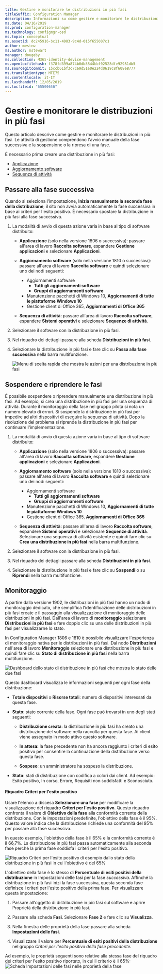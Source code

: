 ```yaml
---
title: Gestire e monitorare le distribuzioni in più fasi
titleSuffix: Configuration Manager
description: Informazioni su come gestire e monitorare le distribuzioni in più fasi per il software in Configuration Manager.
ms.date: 04/16/2019
ms.prod: configuration-manager
ms.technology: configmgr-osd
ms.topic: conceptual
ms.assetid: dc245916-bc11-4983-9c4d-015f655007c1
author: mestew
ms.author: mstewart
manager: dougeby
ms.collection: M365-identity-device-management
ms.openlocfilehash: f378fd399a874b0db3844bbf02528dfe92981db5
ms.sourcegitcommit: 1bccb61bf3c7c69d51e0e224d0619c8f608e8777
ms.translationtype: MTE75
ms.contentlocale: it-IT
ms.lasthandoff: 12/05/2019
ms.locfileid: "65500656"
---
```

# <a name="manage-and-monitor-phased-deployments"></a>Gestire e monitorare le distribuzioni in più fasi

Questo articolo descrive come gestire e monitorare le distribuzioni in più fasi. Le attività di gestione comprendono l'avvio manuale della fase successiva e la sospensione o la ripresa di una fase. 

È necessario prima creare una distribuzione in più fasi: 
- [Applicazione](/sccm/osd/deploy-use/create-phased-deployment-for-task-sequence?toc=/sccm/apps/toc.json&bc=/sccm/apps/breadcrumb/toc.json)  
- [Aggiornamento software](/sccm/osd/deploy-use/create-phased-deployment-for-task-sequence?toc=/sccm/sum/toc.json&bc=/sccm/sum/breadcrumb/toc.json)  
- [Sequenza di attività](/sccm/osd/deploy-use/create-phased-deployment-for-task-sequence)  



## <a name="bkmk_move"></a> Passare alla fase successiva

Quando si seleziona l'impostazione, **Inizia manualmente la seconda fase della distribuzione**, il sito non avvia automaticamente la fase successiva in base ai criteri per l'esito positivo. È necessario spostare la distribuzione in più fasi alla fase successiva.  

1. La modalità di avvio di questa azione varia in base al tipo di software distribuito:  

    - **Applicazione** (solo nella versione 1806 o successiva): passare all'area di lavoro **Raccolta software**, espandere **Gestione applicazioni** e selezionare **Applicazioni**.   

    - **Aggiornamento software** (solo nella versione 1810 o successiva): passare all'area di lavoro **Raccolta software** e quindi selezionare uno dei nodi seguenti:    
        - Aggiornamenti software  
            - **Tutti gli aggiornamenti software**  
            - **Gruppi di aggiornamenti software**   
        - Manutenzione pacchetti di Windows 10, **Aggiornamenti di tutte le piattaforme Windows 10**  
        - Gestione client di Office 365, **Aggiornamenti di Office 365**  

    - **Sequenza di attività**: passare all'area di lavoro **Raccolta software**, espandere **Sistemi operativi** e selezionare **Sequenze di attività**.   

2. Selezionare il software con la distribuzione in più fasi.  

3. Nel riquadro dei dettagli passare alla scheda **Distribuzioni in più fasi**.  

4. Selezionare la distribuzione in più fasi e fare clic su **Passa alla fase successiva** nella barra multifunzione.  

    ![Menu di scelta rapida che mostra le azioni per una distribuzione in più fasi](media/Suspend-phased-deployment.PNG)



## <a name="bkmk_suspend"></a> Sospendere e riprendere le fasi 

È possibile sospendere o riprendere manualmente una distribuzione in più fasi. Ad esempio, si crea una distribuzione in più fasi per una sequenza di attività. Durante il monitoraggio della fase nel gruppo pilota si nota un numero elevato di errori. Si sospende la distribuzione in più fasi per impedire ad altri dispositivi di eseguire la sequenza di attività. Dopo la risoluzione del problema si riprende la distribuzione in più fasi per continuare l'implementazione. 

1. La modalità di avvio di questa azione varia in base al tipo di software distribuito:  

    - **Applicazione** (solo nella versione 1806 o successiva): passare all'area di lavoro **Raccolta software**, espandere **Gestione applicazioni** e selezionare **Applicazioni**.   

    - **Aggiornamento software** (solo nella versione 1810 o successiva): passare all'area di lavoro **Raccolta software** e quindi selezionare uno dei nodi seguenti:    
        - Aggiornamenti software  
            - **Tutti gli aggiornamenti software**  
            - **Gruppi di aggiornamenti software**   
        - Manutenzione pacchetti di Windows 10, **Aggiornamenti di tutte le piattaforme Windows 10**  
        - Gestione client di Office 365, **Aggiornamenti di Office 365**  

    - **Sequenza di attività**: passare all'area di lavoro **Raccolta software**, espandere **Sistemi operativi** e selezionare **Sequenze di attività**. Selezionare una sequenza di attività esistente e quindi fare clic su **Crea una distribuzione in più fasi** nella barra multifunzione.  

2. Selezionare il software con la distribuzione in più fasi.  

3. Nel riquadro dei dettagli passare alla scheda **Distribuzioni in più fasi**.  

4. Selezionare la distribuzione in più fasi e fare clic su **Sospendi** o su **Riprendi** nella barra multifunzione.  

<!-- Removed for 1806, need to clarify behavior with engineering
When you suspend a phased deployment, it sets the available and deadline times on the active deployments to a future time. When you resume, it generates a new schedule based on when you resume the phased deployment. The new schedule helps to avoid problems if you resume after the original deadline. For example, the initial schedule has the required deadline seven days after the deployment is available. You suspend it on the second day. If you aren't ready to resume it until day eight, you don't want the deployment to be immediately past the deadline. So it generates a new deadline starting from when you resume the phased deployment on day eight. 
-->


## <a name="bkmk_monitor"></a> Monitoraggio
<!--1358577-->
A partire dalla versione 1902, le distribuzioni in più fasi hanno un nodo di monitoraggio dedicato, che semplifica l'identificazione delle distribuzioni in più fasi create e il passaggio alla visualizzazione di monitoraggio delle distribuzioni in più fasi. Dall'area di lavoro di **monitoraggio** selezionare **Distribuzioni in più fasi** e fare doppio clic su una delle distribuzioni in più fasi per visualizzarne lo stato. <!--3555949-->

In Configuration Manager 1806 e 1810 è possibile visualizzare l'esperienza di monitoraggio nativa per le distribuzioni in più fasi. Dal nodo **Distribuzioni** nell'area di lavoro **Monitoraggio** selezionare una distribuzione in più fasi e quindi fare clic su **Stato di distribuzione in più fasi** nella barra multifunzione.

![Dashboard dello stato di distribuzione in più fasi che mostra lo stato delle due fasi](media/1358577-phased-deployment-status.png)

Questo dashboard visualizza le informazioni seguenti per ogni fase della distribuzione:  

- **Totale dispositivi** o **Risorse totali**: numero di dispositivi interessati da questa fase.  

- **Stato**: stato corrente della fase. Ogni fase può trovarsi in uno degli stati seguenti:  

    - **Distribuzione creata**: la distribuzione in più fasi ha creato una distribuzione del software nella raccolta per questa fase. Ai client viene assegnato in modo attivo questo software.  

    - **In attesa**: la fase precedente non ha ancora raggiunto i criteri di esito positivo per consentire la continuazione della distribuzione verso questa fase.  

    - **Sospeso**: un amministratore ha sospeso la distribuzione.  

- **Stato**: stati di distribuzione con codifica a colori dai client. Ad esempio: Esito positivo, In corso, Errore, Requisiti non soddisfatti e Sconosciuto. 

#### <a name="success-criteria-tile"></a>Riquadro Criteri per l'esito positivo

Usare l'elenco a discesa **Selezionare una fase** per modificare la visualizzazione del riquadro **Criteri per l'esito positivo**. Questo riquadro confronta il valore di **Obiettivo della fase** alla conformità corrente della distribuzione. Con le impostazioni predefinite, l'obiettivo della fase è il 95%. Questo valore indica che la distribuzione richiede una conformità del 95% per passare alla fase successiva.

In questo esempio, l'obiettivo della fase è il 65% e la conformità corrente è il 66,7%. La distribuzione in più fasi passa automaticamente alla seconda fase perché la prima fase soddisfa i criteri per l'esito positivo.  

   ![Riquadro Criteri per l'esito positivo di esempio dallo stato della distribuzione in più fasi in cui l'obiettivo è del 65%](media/pod-status-success-criteria-tile.png)

L'obiettivo della fase è lo stesso di **Percentuale di esiti positivi della distribuzione** in Impostazioni delle fasi per la fase *successiva*. Affinché la distribuzione in più fasi inizi la fase successiva, questa seconda fase definisce i criteri per l'esito positivo della prima fase. Per visualizzare questa impostazione: 

1. Passare all'oggetto di distribuzione in più fasi sul software e aprire Proprietà della distribuzione in più fasi.  

2. Passare alla scheda **Fasi**. Selezionare **Fase 2** e fare clic su **Visualizza**.  

3. Nella finestra delle proprietà della fase passare alla scheda **Impostazioni delle fasi**.  

4. Visualizzare il valore per **Percentuale di esiti positivi della distribuzione** nel gruppo *Criteri per l'esito positivo della fase precedente*.  

Ad esempio, le proprietà seguenti sono relative alla stessa fase del riquadro dei criteri per l'esito positivo riportato, in cui il criterio è il 65%:  
![Scheda Impostazioni delle fasi nelle proprietà della fase](media/phase-properties-phase-settings.png)

